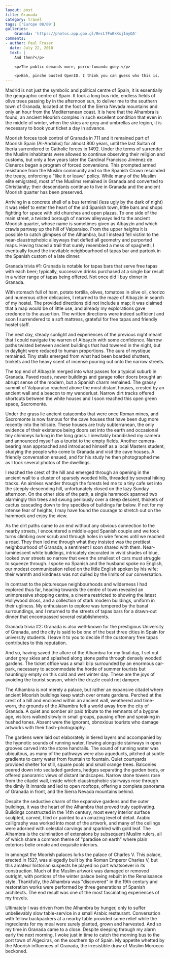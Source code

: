 ```yaml
---
layout: post
title: Granada
category: travel
tags: ['Europe 08/09']
galleries:
    Granada: 'https://photos.app.goo.gl/BecL7FuBkKsj1myQA'
comments:
- author: Paul Fraser
  date: July 22, 2010
  text: |
    And then?</p>

    <p>The public demands more, porro-fumando güey.</p>

    <p>Bah, pinche busted OpenID. I think you can guess who this is.
---
```


Madrid is not just the symbolic and political centre of Spain, it is
essentially the geographic centre of Spain.
It took a long bus ride, endless fields of olive trees passing by in the
afternoon sun, to deliver me to the southern town of Granada, located at the
foot of the Sierra Nevada mountains and only an hour from the Mediterranean
coast.
It is here that the Alhambra is found, an ancient Moorish complex in such
excellent condition that even in the middle of winter, when the skies are grey
and umbrellas are legion, it is necessary to book your ticket a day in
advance.

Moorish forces took control of Granada in 711 and it remained part of Moorish
Spain (Al-Andalus) for almost 800 years, until the last Sultan of Iberia
surrendered to Catholic forces in 1492.
Under the terms of surrender the Muslim inhabitants were allowed to continue
observing their religion and customs, but only a few years later the Cardinal
Francisco Jiménez de Cisneros began a program of forced conversions.
This prompted armed resistance from the Muslim community and so the Spanish
Crown rescinded the treaty, enforcing a "like it or leave" policy.
While many of the Muslim elite emigrated, most of the Muslims remained in
Granada and converted to Christianity; their descendants continue to live in
Granada and the ancient Moorish quarter has been preserved.

Arriving in a concrete shell of a bus terminal (less ugly by the dark of
night) it was relief to enter the heart of the old Spanish town, little bars
and shops fighting for space with old churches and open plazas.
To one side of the main street, a twisted borough of narrow alleyways led to
the ancient Moorish quarter, whose name is sometimes given as Albayzín and
which crawls partway up the hill of Valparaiso.
From the upper heights it is possible to catch glimpses of the Alhambra, but I
instead fell victim to the near-claustrophobic alleyways that defied all
geometry and purported maps.
Having traced a trail that surely resembled a mess of spaghetti, I eventually
found the inevitable neighbourhood of tapas bar and partook in the Spanish
custom of a late dinner.

Granada trivia #1: Granada is notable for tapas bars that serve free tapas
with each beer; typically, successive drinks purchased at a single bar result
in a wider range of tapas being offered.
Not once did I buy dinner in Granada.

With stomach full of ham, potato tortilla, olives, tomatoes in olive oil,
chorizo and numerous other delicacies, I returned to the maze of Albayzín in
search of my hostel.
The provided directions did not include a map; it was claimed that a map would
be of little use, and already my explorations gave credence to the assertion.
The written directions were indeed sufficient and soon I surrendered to a soft
mattress, grateful for free tapas and friendly hostel staff.

The next day, steady sunlight and experiences of the previous night meant that
I could navigate the warren of Albayzín with some confidence.
Narrow paths twisted between ancient buildings that had towered in the night,
but in daylight were reduced to human proportions.
The aura of mystique remained.
Tiny stalls emerged from what had been boarded shutters, trinkets and the
heavy scent of incense pouring out onto the narrow streets.

The top end of Albayzín merged into what passes for a typical suburb in
Granada.
Paved roads, newer buildings and garage roller doors brought an abrupt sense
of the modern, but a Spanish charm remained.
The grassy summit of Valparaiso reached above the most distant houses, crested
by an ancient wall and a beacon to my wanderlust.
Narrow dirt tracks offered shortcuts between the white houses and I soon
reached this open green space, Sacromonte.

Under the grass lie ancient catacombs that were once Roman mines, and
Sacromonte is now famous for the cave houses that have been dug more recently
into the hillside.
These houses are truly subterranean, the only evidence of their existence
being doors set into the earth and occasional tiny chimneys lurking in the
long grass.
I inevitably brandished my camera and announced myself as a tourist to the
empty fields.
Another camera-bearing man approached and introduced himself as a local
Masters student, studying the people who come to Granada and visit the cave
houses.
A friendly conversation ensued, and for his study he then photographed me as I
took several photos of the dwellings.

I reached the crest of the hill and emerged through an opening in the ancient
wall to a cluster of sparsely wooded hills, threaded by several hiking tracks.
An aimless wander through the forests led me to a tiny cafe set into the
steeply-descending hill, unfortunately closed on the lazy Sunday afternoon.
On the other side of the path, a single hammock spanned two alarmingly thin
trees and swung perilously over a steep descent, thickets of cactus cascading
down to tiny speckles of buildings far below.
If not for my intense fear of heights, I may have found the courage to stretch
out on the hammock and enjoy the view.

As the dirt paths came to an end without any obvious connection to the nearby
streets, I encountered a middle-aged Spanish couple and we took turns climbing
over scrub and through holes in wire fences until we reached a road.
They then led me through what they insisted was the prettiest neighbourhood of
Granada; a sentiment I soon shared with them.
Near-luminescent white buildings, intricately decorated in vivid shades of
blue, looked over streets so narrow that even the smallest of cars must
struggle to squeeze through.
I spoke no Spanish and the husband spoke no English, our modest communication
relied on the little English spoken by his wife; their warmth and kindness was
not dulled by the limits of our conversation.

In contrast to the picturesque neighbourhoods and wilderness I had explored
thus far, heading towards the centre of town revealed an unimpressive shopping
centre, a cinema restricted to showing the latest Hollywood dross, and a
collection of stark modern buildings, uniform in their ugliness.
My enthusiasm to explore was tempered by the banal surroundings, and I
returned to the streets of tapas bars for a drawn-out dinner that encompassed
several establishments.

Granada trivia #2: Granada is also well-known for the prestigious University
of Granada, and the city is said to be one of the best three cities in Spain
for university students.
I leave it to you to decide if the customary free tapas contributes to this
reputation.

And so, having saved the allure of the Alhambra for my final day, I set out
under grey skies and splashed along stone paths through densely wooded
gardens.
The ticket office was a small blip surrounded by an enormous car-park,
necessary to accommodate the horde of summer tourists but hauntingly empty on
this cold and wet winter day.
These are the joys of avoiding the tourist season, which the drizzle could
not dampen.

The Alhambra is not merely a palace, but rather an expansive citadel where
ancient Moorish buildings keep watch over ornate gardens.
Perched at the crest of a hill and enclosed within an ancient wall, weathered
and time-worn, the grounds of the Alhambra felt a world away from the city of
Granada.
A quiet and somber air paid tribute to the remnants of a bygone age, visitors
walked slowly in small groups, pausing often and speaking in hushed tones.
Absent were the ignorant, obnoxious tourists who damage artworks with their
flash-photography.

The gardens were laid out elaborately in tiered layers and accompanied by the
hypnotic sounds of running water, flowing alongside stairways in open grooves
carved into the stone handrails.
The sound of running water was ubiquitous, as many of the pathways were also
aqueducts, pitched at subtle gradients to carry water from fountain to
fountain.
Quiet courtyards provided shelter for still, square pools and small orange
trees.
Balconies peered down into secluded gardens, hedges separating the garden
beds, or offered panoramic views of distant landscapes.
Narrow stone towers rose from the citadel wall, inside which claustrophobic
stairways rose through the dimly lit innards and led to open rooftops,
offering a complete panorama of Granada in front, and the Sierra Nevada
mountains behind.

Despite the seductive charm of the expansive gardens and the outer buildings,
it was the heart of the Alhambra that proved truly captivating.
Buildings constructed in the 14th century, most every interior surface
sculpted, carved, tiled or painted to an amazing level of detail.
Arabic calligraphy was worked into most of the artwork, and many of the
ceilings were adorned with celestial carvings and sparkled with gold leaf.
The Alhambra is the culmination of extensions by subsequent Muslim rulers, all
of which share a common theme of "paradise on earth" where plain exteriors
belie ornate and exquisite interiors.

In amongst the Moorish palaces lurks the palace of Charles V.
This palace, erected in 1527, was allegedly built by the Roman Emperor Charles
V, but this amateur historian suspects he played no part whatsoever in its
construction.
Much of the Muslim artwork was damaged or removed outright, with portions of
the winter palace being rebuilt in the Renaissance style.
Thankfully, the Alhambra was "discovered" in the 19th century and
restoration works were performed by three generations of Spanish architects.
The end result was one of the most fascinating experiences of my travels.

Ultimately I was driven from the Alhambra by hunger, only to suffer
unbelievably slow table-service in a small Arabic restaurant.
Conversation with fellow backpackers at a nearby table provided some relief
while the ingredients for my meal were surely planted, grown and harvested.
And so my time in Granada came to a close.
Despite sleeping through my alarm early the next morning, I woke just in time
to catch the morning bus to the port town of Algeciras, on the southern tip of
Spain.
My appetite whetted by the Moorish influences of Granada, the irresistible
draw of Muslim Morocco beckoned.
